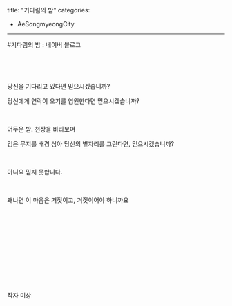 title: "기다림의 밤"
categories:
 - AeSongmyeongCity
---
#기다림의 밤 : 네이버 블로그








​

​

당신을 기다리고 있다면 믿으시겠습니까?

당신에게 연락이 오기를 염원한다면 믿으시겠습니까?

​

어두운 밤. 천장을 바라보며

검은 무지를 배경 삼아 당신의 별자리를 그린다면, 믿으시겠습니까?

​

아니요 믿지 못합니다.

​

왜냐면 이 마음은 거짓이고, 거짓이어야 하니까요

​

​

​

​

​

​

작자 미상

​

​​

​